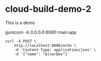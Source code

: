 # cloud-build-demo-2
This is a demo

gunicorn -b 0.0.0.0:8080 main:app

```shell
curl -X POST \
    http://localhost:8080/echo \
    -H 'Content-Type: application/json' \
    -d '{"name": "AlvarDev"}'
```